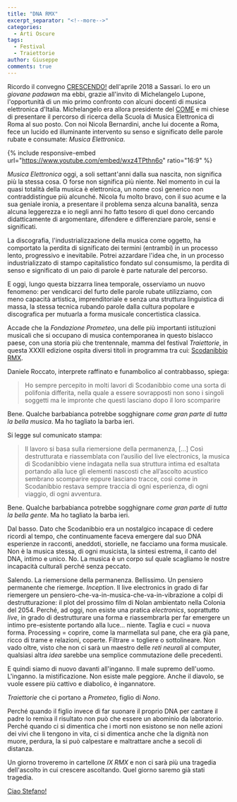 ```yaml
---
title: "DNA RMX"
excerpt_separator: "<!--more-->"
categories:
  - Arti Oscure
tags:
  - Festival
  - Traiettorie
author: Giuseppe
comments: true
---
```


Ricordo il convegno [CRESCENDO!][CRESCENDO] dell'aprile 2018 a Sassari. Io ero un
_giovane padawan_ ma ebbi, grazie all'invito di Michelangelo Lupone, l'opportunità
di un mio primo confronto con alcuni docenti di musica elettronica d'Italia.
Michelangelo era allora presidente del [COME][COME] e mi chiese di presentare il
percorso di ricerca della Scuola di Musica Elettronica di Roma al suo posto. Con
noi Nicola Bernardini, anche lui docente a Roma, fece un lucido ed illuminante
intervento su senso e significato delle parole rubate e consumate: _Musica Elettronica_.

<!--more-->

{% include responsive-embed url="https://www.youtube.com/embed/wxz4TPthn6o" ratio="16:9" %}

_Musica Elettronica_ oggi, a soli settant'anni dalla sua nascita, non significa più
la stessa cosa. O forse non significa più niente. Nel momento in cui la  quasi
totalità della musica è elettronica, un nome così generico non contraddistingue
più alcunché. Nicola fu molto bravo, con il suo acume e la sua geniale ironia,
a presentare il problema senza alcuna banalità, senza alcuna leggerezza e io
negli anni ho fatto tesoro di quel dono cercando didatticamente di argomentare,
difendere e differenziare parole, sensi e significati.

La discografia, l'industrializzazione della musica come oggetto, ha comportato
la perdita di significato dei termini (entrambi) in un processo lento,
progressivo e inevitabile. Potrei azzardare l'idea che, in un processo
industrializzato di stampo capitalistico fondato sul consumismo, la perdita di
senso e significato di un paio di parole è parte naturale del percorso.

E oggi, lungo questa bizzarra linea temporale, osserviamo un nuovo fenomeno:
per vendicarci del furto delle parole rubate utilizziamo, con meno capacità
artistica, imprenditoriale e senza una struttura linguistica di massa, la stessa
tecnica rubando parole dalla cultura popolare e discografica per mutuarla a forma
musicale concertistica classica.

Accade che la _Fondazione Prometeo_, una delle più importanti istituzioni musicali
che si occupano di musica contemporanea in questo bislacco paese, con una storia
più che trentennale, mamma del festival _Traiettorie_, in questa XXXII edizione
ospita diversi titoli in programma tra cui: [Scodanibbio RMX][RMX].

Daniele Roccato, interprete raffinato e funambolico al contrabbasso, spiega:

>Ho sempre percepito in molti lavori di Scodanibbio come una sorta di polifonia
differita, nella quale a essere sovrapposti non sono i singoli soggetti ma le
impronte che questi lasciano dopo il loro scomparire

Bene. Qualche barbabianca potrebbe sogghignare _come gran parte di tutta la bella musica_.
Ma ho tagliato la barba ieri.

Si legge sul comunicato stampa:

> Il lavoro si basa sulla riemersione della permanenza, [...] Così destrutturata
e riassemblata con l’ausilio del live electronics, la musica di Scodanibbio viene
indagata nella sua struttura intima ed esaltata portando alla luce gli elementi
nascosti che all’ascolto acustico sembrano scomparire eppure lasciano tracce,
così come in Scodanibbio restava sempre traccia di ogni esperienza, di ogni
viaggio, di ogni avventura.

Bene. Qualche barbabianca potrebbe sogghignare _come gran parte di tutta la bella gente_.
Ma ho tagliato la barba ieri.

Dal basso. Dato che Scodanibbio era un nostalgico incapace di cedere ricordi al
tempo, che continuamente faceva emergere dal suo DNA esperienze in racconti,
aneddoti, storielle, ne facciamo una forma musicale. Non è la musica stessa, di
ogni musicista, la sintesi estrema, il canto del DNA, intimo e unico. No. La
musica è un corpo sul quale scagliamo le nostre incapacità culturali perché
senza peccato.

Salendo. La riemersione della permanenza. Bellissimo. Un pensiero permanente che
riemerge. _Inception_. Il live electronics in grado di far riemergere un
pensiero-che-va-in-musica-che-va-in-vibrazione a colpi di destrutturazione: il
plot del prossimo film di Nolan ambientato nella Colonia del 2054. Perché, ad
oggi, non esiste una pratica _electronics_, soprattutto _live_, in grado di
destrutturare una forma e riassembrarla per far emergere un intimo pre-esistente
portando alla luce… niente. Taglia e cuci = nuova forma. Processing = coprire,
come la marmellata sul pane, che era già pane, ricco di trame e relazioni,
coperte. Filtrare = togliere o sottolineare. Non vado oltre, visto che non ci
sarà un maestro delle _reti neurali_ al computer, qualsiasi altra _idea_ sarebbe
una semplice commutazione delle precedenti.

E quindi siamo di nuovo davanti all'inganno. Il male supremo dell'uomo. L'inganno.
la mistificazione. Non esiste male peggiore. Anche il diavolo, se vuole essere
più cattivo e diabolico, è ingannatore.

_Traiettorie_ che ci portano a _Prometeo_, figlio di _Nono_.

Perché quando il figlio invece di far suonare il proprio DNA per cantare il
padre lo remixa il risultato non può che essere un abominio da laboratorio.
Perché quando ci si dimentica che i morti non esistono se non nelle azioni dei
vivi che li tengono in vita, ci si dimentica anche che la dignità non muore,
perdura, la si può calpestare e maltrattare anche a secoli di distanza.

Un giorno troveremo in cartellone _IX RMX_ e non ci sarà più una tragedia
dell'ascolto in cui crescere ascoltando. Quel giorno saremo già stati tragedia.

[Ciao Stefano!][BERIO]

[BERIO]: https://youtu.be/OFQj1AR2YP4
[CRESCENDO]: https://www.comecrescendo.it
[COME]: https://www.docenti-come.it
[RMX]: https://mailchi.mp/fondazioneprometeo.org/concerto-di-daniele-roccato-rassegna-traiettorie?e=8cfdc2cf4e
